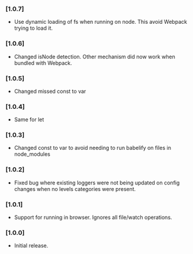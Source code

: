 ### [1.0.7]
* Use dynamic loading of fs when running on node. This avoid Webpack trying to load it.

### [1.0.6]
* Changed isNode detection. Other mechanism did now work when bundled with Webpack.

### [1.0.5]
* Changed missed const to var

### [1.0.4]
* Same for let 

### [1.0.3]
* Changed const to var to avoid needing to run babelify on files in node_modules

### [1.0.2]
* Fixed bug where existing loggers were not being updated on config changes when no levels categories were present.

### [1.0.1]
* Support for running in browser. Ignores all file/watch operations.

### [1.0.0]
* Initial release.
